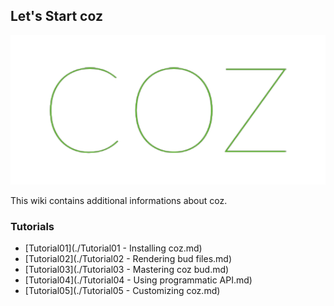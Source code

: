 Let's Start coz
-------

<a href="http://okunishinishi.github.io/node-coz/homepage"><img style="height:px;" src="assets/images/coz-banner.png" height=""/></a>

This wiki contains additional informations about coz.



### Tutorials

+ [Tutorial01](./Tutorial01 - Installing coz.md)
+ [Tutorial02](./Tutorial02 - Rendering bud files.md)
+ [Tutorial03](./Tutorial03 - Mastering coz bud.md)
+ [Tutorial04](./Tutorial04 - Using programmatic API.md)
+ [Tutorial05](./Tutorial05 - Customizing coz.md)
